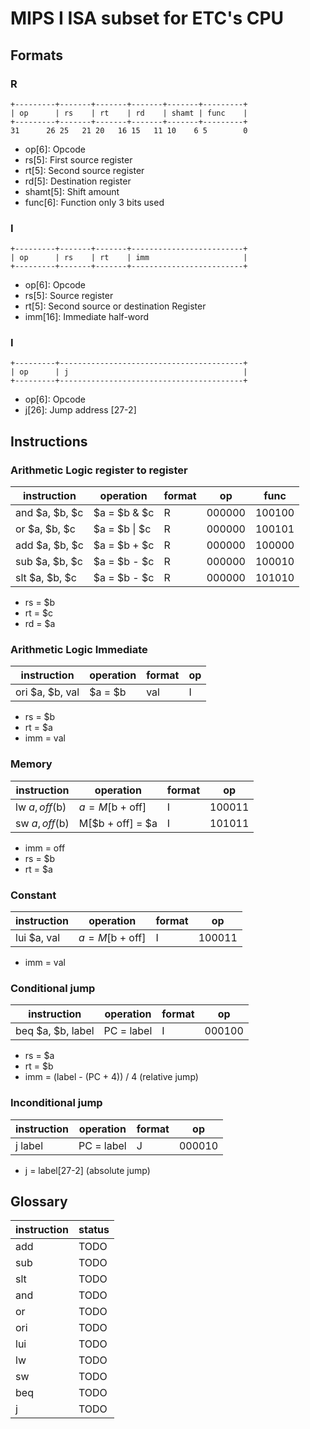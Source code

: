 # MIPS I ISA subset for ETC's CPU

## Formats

### R

```
+---------+-------+-------+-------+-------+---------+
| op      | rs    | rt    | rd    | shamt | func    |
+---------+-------+-------+-------+-------+---------+
31      26 25   21 20   16 15   11 10    6 5        0
```

 - op[6]: Opcode
 - rs[5]: First source register
 - rt[5]: Second source register
 - rd[5]: Destination register
 - shamt[5]: Shift amount
 - func[6]: Function only 3 bits used

### I

```
+---------+-------+-------+-------------------------+
| op      | rs    | rt    | imm                     |
+---------+-------+-------+-------------------------+
```

 - op[6]: Opcode
 - rs[5]: Source register
 - rt[5]: Second source or destination Register
 - imm[16]: Immediate half-word

### I

```
+---------+-----------------------------------------+
| op      | j                                       |
+---------+-----------------------------------------+
```

 - op[6]: Opcode
 - j[26]: Jump address [27-2]

## Instructions

### Arithmetic Logic register to register

| instruction     | operation     | format | op     | func   |
|-----------------|---------------|--------|--------|--------|
| and $a, $b, $c  | $a = $b & $c  | R      | 000000 | 100100 |
| or  $a, $b, $c  | $a = $b \| $c | R      | 000000 | 100101 |
| add $a, $b, $c  | $a = $b + $c  | R      | 000000 | 100000 |
| sub $a, $b, $c  | $a = $b - $c  | R      | 000000 | 100010 |
| slt $a, $b, $c  | $a = $b - $c  | R      | 000000 | 101010 |

 - rs = $b
 - rt = $c
 - rd = $a

### Arithmetic Logic Immediate

| instruction     | operation        | format | op     |
|-----------------|------------------|--------|--------|
| ori $a, $b, val | $a = $b | val    | I      | 001101 |

 - rs = $b
 - rt = $a
 - imm = val

### Memory

| instruction     | operation        | format | op     |
|-----------------|------------------|--------|--------|
| lw  $a, off($b) | $a = M[$b + off] | I      | 100011 |
| sw  $a, off($b) | M[$b + off] = $a | I      | 101011 |

 - imm = off
 - rs = $b
 - rt = $a

### Constant

| instruction     | operation        | format | op     |
|-----------------|------------------|--------|--------|
| lui $a, val     | $a = M[$b + off] | I      | 100011 |

 - imm = val

### Conditional jump

| instruction       | operation        | format | op     |
|-------------------|------------------|--------|--------|
| beq $a, $b, label | PC = label       | I      | 000100 |

 - rs = $a
 - rt = $b
 - imm = (label - (PC + 4)) / 4 (relative jump)

### Inconditional jump

| instruction     | operation        | format | op     |
|-----------------|------------------|--------|--------|
| j label         | PC = label       | J      | 000010 | 

 - j = label[27-2] (absolute jump)


## Glossary

| instruction | status |
|-------------|--------|
| add         | TODO   |
| sub         | TODO   |
| slt         | TODO   |
| and         | TODO   |
| or          | TODO   |
| ori         | TODO   |
| lui         | TODO   |
| lw          | TODO   |
| sw          | TODO   |
| beq         | TODO   |
| j           | TODO   |
